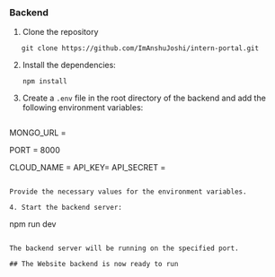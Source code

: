 ### Backend

1. Clone the repository

```
   git clone https://github.com/ImAnshuJoshi/intern-portal.git
```

2. Install the dependencies:

   ```
   npm install
   ```

3. Create a `.env` file in the root directory of the backend and add the following environment variables:

   ```
  MONGO_URL = 

PORT = 8000

CLOUD_NAME = 
API_KEY=
API_SECRET = 
   ```

   Provide the necessary values for the environment variables.

4. Start the backend server:

   ```
   npm run dev
   ```

   The backend server will be running on the specified port.

## The Website backend is now ready to run